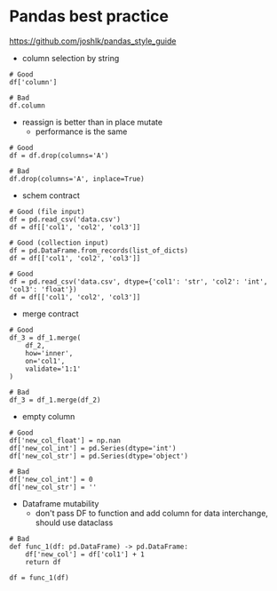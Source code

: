 # Pandas best practice

https://github.com/joshlk/pandas_style_guide

- column selection by string
```
# Good
df['column']

# Bad
df.column
```
- reassign is better than in place mutate
  - performance is the same

```
# Good
df = df.drop(columns='A')

# Bad
df.drop(columns='A', inplace=True)
```  

- schem contract
```
# Good (file input)
df = pd.read_csv('data.csv')
df = df[['col1', 'col2', 'col3']]

# Good (collection input)
df = pd.DataFrame.from_records(list_of_dicts)
df = df[['col1', 'col2', 'col3']]

# Good
df = pd.read_csv('data.csv', dtype={'col1': 'str', 'col2': 'int', 'col3': 'float'})
df = df[['col1', 'col2', 'col3']]
```

- merge contract
```
# Good
df_3 = df_1.merge(
    df_2,
    how='inner',
    on='col1',
    validate='1:1'
)

# Bad
df_3 = df_1.merge(df_2)
```
- empty column
```
# Good
df['new_col_float'] = np.nan
df['new_col_int'] = pd.Series(dtype='int')
df['new_col_str'] = pd.Series(dtype='object')

# Bad
df['new_col_int'] = 0
df['new_col_str'] = ''
```

- Dataframe mutability
  - don't pass DF to function and add column for data interchange, should use dataclass
``` 
# Bad
def func_1(df: pd.DataFrame) -> pd.DataFrame:
    df['new_col'] = df['col1'] + 1
    return df

df = func_1(df)
```
